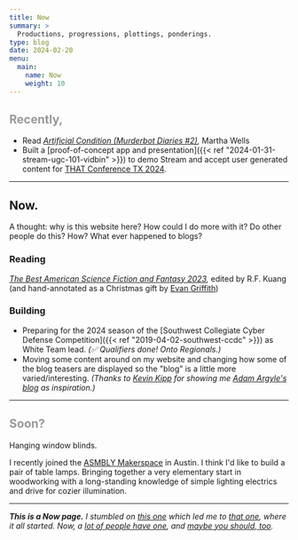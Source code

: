 ```yaml
---
title: Now
summary: >
  Productions, progressions, plottings, ponderings.
type: blog
date: 2024-02-20
menu:
  main:
    name: Now
    weight: 10
---
```


<h2 style="color: #999;">Recently,</h2>

- Read _[Artificial Condition (Murderbot Diaries #2)](https://bookshop.org/p/books/artificial-condition-martha-wells/9858231?ean=9781250186928),_ Martha Wells
- Built a [proof-of-concept app and presentation]({{< ref "2024-01-31-stream-ugc-101-vidbin" >}})
  to demo Stream and accept user generated content for
  [THAT Conference TX 2024](https://thatconference.com/activities/3mAv9hu2Z98Ht4Bd5GkB).

---

## Now.

A thought: why is this website here? How could I do more with it? Do other people
do this? How? What ever happened to blogs?

### Reading

_[The Best American Science Fiction and Fantasy 2023](https://www.goodreads.com/book/show/127654222-the-best-american-science-fiction-and-fantasy-2023),_
edited by R.F. Kuang (and hand-annotated as a Christmas gift by
[Evan Griffith](https://www.evangriffithbooks.com/))

### Building

- Preparing for the 2024 season of the
  [Southwest Collegiate Cyber Defense Competition]({{< ref "2019-04-02-southwest-ccdc" >}})
  as White Team lead. _(✅ Qualifiers done! Onto Regionals.)_
- Moving some content around on my website and changing how some of the blog
  teasers are displayed so the "blog" is a little more varied/interesting.
  _(Thanks to [Kevin Kipp](https://kevinkipp.com/) for showing me [Adam Argyle's blog](https://nerdy.dev) as inspiration.)_

---

<h2 style="color: #999;">Soon?</h2>

Hanging window blinds.

I recently joined the [ASMBLY Makerspace](https://asmbly.org/) in Austin. I
think I'd like to build a pair of table lamps. Bringing together a very
elementary start in woodworking with a long-standing knowledge of simple
lighting electrics and drive for cozier illumination.

---

_**This is a Now page.** I stumbled on [this one](https://taylor.town/now) which
led me to [that one](https://sive.rs/now), where it all started. Now,
a [lot of people have one](https://nownownow.com/), and
[maybe you should, too](https://sive.rs/nowff)._
